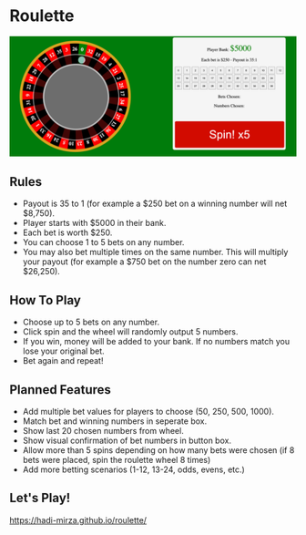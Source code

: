 # Roulette

<img src="screen.png">

## Rules

- Payout is 35 to 1 (for example a $250 bet on a winning number will net $8,750).
- Player starts with $5000 in their bank.
- Each bet is worth $250.
- You can choose 1 to 5 bets on any number.
- You may also bet multiple times on the same number. This will multiply your payout (for example a $750 bet on the number zero can net $26,250).

## How To Play

- Choose up to 5 bets on any number.
- Click spin and the wheel will randomly output 5 numbers.
- If you win, money will be added to your bank. If no numbers match you lose your original bet.
- Bet again and repeat!

## Planned Features

- Add multiple bet values for players to choose (50, 250, 500, 1000).
- Match bet and winning numbers in seperate box.
- Show last 20 chosen numbers from wheel.
- Show visual confirmation of bet numbers in button box.
- Allow more than 5 spins depending on how many bets were chosen (if 8 bets were placed, spin the roulette wheel 8 times)
- Add more betting scenarios (1-12, 13-24, odds, evens, etc.)

## Let's Play!

https://hadi-mirza.github.io/roulette/
